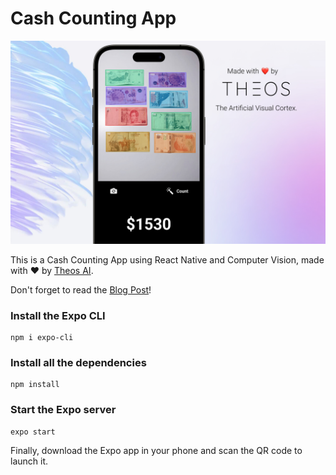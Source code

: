# Cash Counting App

![Cash Counting App Made by Theos AI](assets/cover.jpg)

This is a Cash Counting App using React Native and Computer Vision, made with ❤️ by [Theos AI](https://theos.ai).

Don't forget to read the [Blog Post](https://blog.theos.ai/articles/yolov7-tutorial-cash-counting-app-using-react-native-and-computer-vision)!


### Install the Expo CLI

```
npm i expo-cli
```

### Install all the dependencies

```
npm install
```

### Start the Expo server

```
expo start
```

Finally, download the Expo app in your phone and scan the QR code to launch it.
